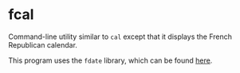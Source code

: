 # fcal

Command-line utility similar to `cal` except that it displays the French Republican calendar.

This program uses the `fdate` library, which can be found [here](https://github.com/rfaulhaber/fdate).